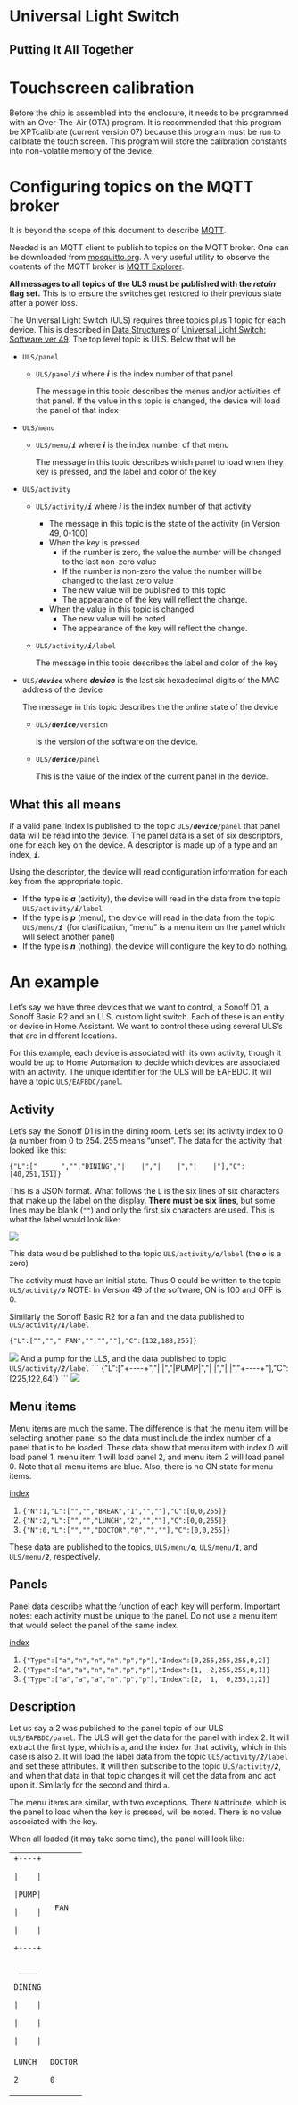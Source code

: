 # Universal Light Switch


## Putting It All Together


# Touchscreen calibration

Before the chip is assembled into the enclosure, it needs to be programmed with an Over-The-Air (OTA) program.  It is recommended that this program be XPTcalibrate (current version 07) because this program must be run to calibrate the touch screen.  This program will store the calibration constants into non-volatile memory of the device.


# Configuring topics on the MQTT broker

It is beyond the scope of this document to describe [MQTT](https://info.hivemq.com/mqtt-essentials?utm_source=adwords&utm_campaign=&utm_term=mqtt&utm_medium=ppc&hsa_tgt=kwd-296477891479&hsa_cam=17592177319&hsa_src=g&hsa_net=adwords&hsa_kw=mqtt&hsa_ad=606589589992&hsa_grp=135482495742&hsa_ver=3&hsa_acc=3585854406&hsa_mt=e&gad=1&gclid=CjwKCAiAxreqBhAxEiwAfGfndAy_XN4FWzxc7Q2UM76PWlmbDLIhMVIMw4bQf0E09n3qoP_ruHHxtBoCcDsQAvD_BwE).

Needed is an MQTT client to publish to topics on the MQTT broker.  One can be downloaded from [mosquitto.org](https://mosquitto.org/).  A very useful utility to observe the contents of the MQTT broker is [MQTT Explorer](https://mqtt-explorer.com/).

**All messages to all topics of the ULS must be published with the _retain_ flag set.**  This is to ensure the switches get restored to their previous state after a power loss.

The Universal Light Switch (ULS) requires three topics plus 1 topic for each device.  This is described in [Data Structures](https://docs.google.com/document/d/17SDZbAOWI4VyTK_cv69Re70S6hqNbCYgui9fIHR9RqA/edit#heading=h.jazrh0mlrwol) of [Universal Light Switch: Software ver 49](https://docs.google.com/document/d/17SDZbAOWI4VyTK_cv69Re70S6hqNbCYgui9fIHR9RqA/edit?usp=drive_link). The top level topic is ULS.  Below that will be



* `ULS/panel`
    * <code>ULS/panel/<strong><em>i</em></strong></code> where <strong><em>i</em></strong> is the index number of that panel

        The message in this topic describes the menus and/or activities of that panel.  If the value in this topic is changed, the device will load the panel of that index

* `ULS/menu`
    * <code>ULS/menu/<strong><em>i</em></strong></code> where <strong><em>i</em></strong> is the index number of that menu

        The message in this topic describes which panel to load when they key is pressed, and the label and color of the key

* `ULS/activity`
    * <code>ULS/activity/<strong><em>i</em></strong></code> where <strong><em>i</em></strong> is the index number of that activity
        * The message in this topic is the state of the activity (in Version 49, 0-100)
        * When the key is pressed
            * if the number is zero, the value the number will be changed to the last non-zero value 
            * If the number is non-zero the value the number will be changed to the last zero value 
            * The new value will be published to this topic
            * The appearance of the key will reflect the change.
        * When the value in this topic is changed
            * The new value will be noted
            * The appearance of the key will reflect the change.
    * <code>ULS/activity/<strong><em>i</em></strong>/label</code>

        The message in this topic describes the label and color of the key

* <code>ULS/<strong><em>device</em></strong></code> where <strong><em>device</em></strong> is the last six hexadecimal digits of the MAC address of the device

    The message in this topic describes the the online state of the device

    * <code>ULS/<strong><em>device</em></strong>/version</code>

        Is the version of the software on the device.

    * <code>ULS/<strong><em>device</em></strong>/panel</code>

        This is the value of the index of the current panel in the device.



## What this all means

If a valid panel index is published to the topic <code>ULS/<strong><em>device</em></strong>/panel</code> that panel data will be read into the device.  The panel data is a set of six descriptors, one for each key on the device.  A descriptor is made up of a type and an index, <strong><code><em>i</em></code></strong>.  

Using the descriptor, the device will read configuration information for each key from the appropriate topic.



* If the type is **_a_** (activity), the device will read in the data from the topic <code>ULS/activity/<strong><em>i</em></strong>/label</code> 
* If the type is <strong><em>p</em></strong> (menu), the device will read in the data from the topic <code>ULS/menu/<strong><em>i</em></strong> </code>(for clarification, “menu” is a menu item on the panel which will select another panel)
* If the type is <strong><em>n</em></strong> (nothing), the device will configure the key to do nothing. 


# An example

Let’s say we have three devices that we want to control, a Sonoff D1, a Sonoff Basic R2 and an LLS, custom light switch.  Each of these is an entity or device in Home Assistant.  We want to control these using several ULS’s that are in different locations.

For this example, each device is associated with its own activity, though it would be up to Home Automation to decide which devices are associated with an activity.  The unique identifier for the ULS will be EAFBDC.  It will have a topic `ULS/EAFBDC/panel`.


## Activity

Let’s say the Sonoff D1 is in the dining room.  Let’s set its activity index to 0 (a number from 0 to 254. 255 means “unset”.  The data for the activity that looked like this:


```
{"L":[" ____ ","","DINING","|    |","|    |","|    |"],"C":[40,251,151]}
```


This is a JSON format.  What follows the `L` is the six lines of six characters that make up the label on the display.  **There must be six lines**, but some lines may be blank (`""`) and only the first six characters are used.  This is what the label would look like:

<img src="../img/DiningONoff.jpg">

This data would be published to the topic <code>ULS/activity/<strong><em>o</em></strong>/label</code> (the <strong><code><em>o</em></code></strong> is a zero)

The activity must have an initial state.  Thus 0 could be written to the topic <code>ULS/activity/<strong><em>o</em></strong></code>  NOTE: In Version 49 of the software, ON is 100 and OFF is 0.

Similarly the Sonoff Basic R2 for a fan and the data published to <code>ULS/activity/<strong><em>1</em></strong>/label</code>
```
{"L":["",""," FAN","","",""],"C":[132,188,255]}
```
<img src="../img/FanONoff.jpg">
And a pump for the LLS, and the data published to topic <code>ULS/activity/<strong><em>2</em></strong>/label</code>
```
{"L":["+----+","|    |","|PUMP|","|    |","|    |","+----+"],"C":[225,122,64]}
```
<img src="../img/PumpONoff.jpg">

## Menu items

Menu items are much the same.  The difference is that the menu item will be selecting another panel so the data must include the index number of a panel that is to be loaded.  These data show that menu item with index 0 will load panel 1, menu item 1 will load panel 2, and menu item 2 will load panel 0.  Note that all menu items are blue.  Also, there is no ON state for menu items.

<span style="text-decoration:underline;">index</span>



1. `{"N":1,"L":["","","BREAK","1","",""],"C":[0,0,255]}`
2. `{"N":2,"L":["","","LUNCH","2","",""],"C":[0,0,255]}`
3. `{"N":0,"L":["","","DOCTOR","0","",""],"C":[0,0,255]}`

These data are published to the topics, <code>ULS/menu/<strong><em>o</em></strong></code>, <code>ULS/menu/<strong><em>1</em></strong></code>, and <code>ULS/menu/<strong><em>2</em></strong></code>, respectively.


## Panels

Panel data describe what the function of each key will perform.  Important notes: each activity must be unique to the panel.  Do not use a menu item that would select the panel of the same index.

<span style="text-decoration:underline;">index</span> 



1. `{"Type":["a","n","n","n","p","p"],"Index":[0,255,255,255,0,2]}`
2. `{"Type":["a","a","n","n","p","p"],"Index":[1,  2,255,255,0,1]}`
3. `{"Type":["a","a","a","n","p","p"],"Index":[2,  1,  0,255,1,2]}`


## Description

Let us say a 2 was published to the panel topic of our ULS  `ULS/EAFBDC/panel`.  The ULS will get the data for the panel with index 2.  It will extract the first type, which is `a`, and the index for that activity, which in this case is also `2`. It will load the label data from the topic <code>ULS/activity/<strong><em>2</em></strong>/label</code> and set these attributes.  It will then subscribe to the topic <code>ULS/activity/<strong><em>2</em></strong></code>, and when that data in that topic changes it will get the data from and act upon it.  Similarly for the second and third <code>a</code>.

The menu items are similar, with two exceptions.  There `N` attribute, which is the panel to load when the key is pressed, will be noted.  There is no value associated with the key.

When all loaded (it may take some time), the panel will look like:


<table>
  <tr>
   <td><code>+----+</code>
<p>
<code>|    |</code>
<p>
<code>|PUMP|</code>
<p>
<code>|    |</code>
<p>
<code>|    |</code>
<p>
<code>+----+</code>
   </td>
   <td><code> FAN</code>
   </td>
  </tr>
  <tr>
   <td><code> ____ </code>
<p>
<code>DINING</code>
<p>
<code>|    |</code>
<p>
<code>|    |</code>
<p>
<code>|    |</code>
   </td>
   <td>
   </td>
  </tr>
  <tr>
   <td><code>LUNCH</code>
<p>
<code>2</code>
   </td>
   <td><code>DOCTOR</code>
<p>
<code>0</code>
   </td>
  </tr>
</table>

